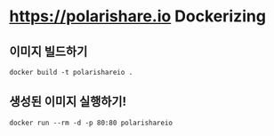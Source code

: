 # https://polarishare.io Dockerizing


## 이미지 빌드하기

```
docker build -t polarishareio .
```

## 생성된 이미지 실행하기!

```
docker run --rm -d -p 80:80 polarishareio
```